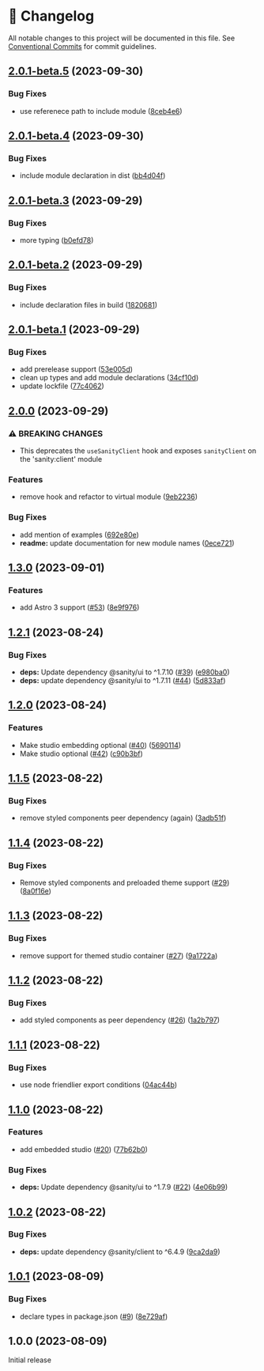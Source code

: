 <!-- markdownlint-disable --><!-- textlint-disable -->

# 📓 Changelog

All notable changes to this project will be documented in this file. See
[Conventional Commits](https://conventionalcommits.org) for commit guidelines.

## [2.0.1-beta.5](https://github.com/sanity-io/sanity-astro/compare/v2.0.1-beta.4...v2.0.1-beta.5) (2023-09-30)

### Bug Fixes

- use referenece path to include module ([8ceb4e6](https://github.com/sanity-io/sanity-astro/commit/8ceb4e6eada0b294b3d57ef008e0ae0938191e28))

## [2.0.1-beta.4](https://github.com/sanity-io/sanity-astro/compare/v2.0.1-beta.3...v2.0.1-beta.4) (2023-09-30)

### Bug Fixes

- include module declaration in dist ([bb4d04f](https://github.com/sanity-io/sanity-astro/commit/bb4d04fe195220eef474258d65f852bcfa2de089))

## [2.0.1-beta.3](https://github.com/sanity-io/sanity-astro/compare/v2.0.1-beta.2...v2.0.1-beta.3) (2023-09-29)

### Bug Fixes

- more typing ([b0efd78](https://github.com/sanity-io/sanity-astro/commit/b0efd781514fcfcf3ec681f865fb10c0405f3941))

## [2.0.1-beta.2](https://github.com/sanity-io/sanity-astro/compare/v2.0.1-beta.1...v2.0.1-beta.2) (2023-09-29)

### Bug Fixes

- include declaration files in build ([1820681](https://github.com/sanity-io/sanity-astro/commit/182068120922e8b4bbe4f1e758933779538f0701))

## [2.0.1-beta.1](https://github.com/sanity-io/sanity-astro/compare/v2.0.0...v2.0.1-beta.1) (2023-09-29)

### Bug Fixes

- add prerelease support ([53e005d](https://github.com/sanity-io/sanity-astro/commit/53e005db5f9bcac36c2c7f4c1c3baf2f1f80627a))
- clean up types and add module declarations ([34cf10d](https://github.com/sanity-io/sanity-astro/commit/34cf10dba261f67a58fe597051e8724d0df3d8ab))
- update lockfile ([77c4062](https://github.com/sanity-io/sanity-astro/commit/77c406208771f547359069b10462aa62a7f05fce))

## [2.0.0](https://github.com/sanity-io/sanity-astro/compare/v1.3.0...v2.0.0) (2023-09-29)

### ⚠ BREAKING CHANGES

- This deprecates the `useSanityClient` hook and exposes `sanityClient` on the 'sanity:client' module

### Features

- remove hook and refactor to virtual module ([9eb2236](https://github.com/sanity-io/sanity-astro/commit/9eb2236b0df5a3ed258a3819ec8ba27fb5a9458e))

### Bug Fixes

- add mention of examples ([692e80e](https://github.com/sanity-io/sanity-astro/commit/692e80e48954c74c8a5ed5ffd3ccdc33e47dd0bb))
- **readme:** update documentation for new module names ([0ece721](https://github.com/sanity-io/sanity-astro/commit/0ece721683c54710e216f3ec0a9ab13c55e3381e))

## [1.3.0](https://github.com/sanity-io/sanity-astro/compare/v1.2.1...v1.3.0) (2023-09-01)

### Features

- add Astro 3 support ([#53](https://github.com/sanity-io/sanity-astro/issues/53)) ([8e9f976](https://github.com/sanity-io/sanity-astro/commit/8e9f976ce07dbcfaebc2ab50bc3735a432181168))

## [1.2.1](https://github.com/sanity-io/sanity-astro/compare/v1.2.0...v1.2.1) (2023-08-24)

### Bug Fixes

- **deps:** Update dependency @sanity/ui to ^1.7.10 ([#39](https://github.com/sanity-io/sanity-astro/issues/39)) ([e980ba0](https://github.com/sanity-io/sanity-astro/commit/e980ba057caaf218ba4660b0e903a81fcc99898f))
- **deps:** update dependency @sanity/ui to ^1.7.11 ([#44](https://github.com/sanity-io/sanity-astro/issues/44)) ([5d833af](https://github.com/sanity-io/sanity-astro/commit/5d833af8dd17eca0488335bf50248be193f47036))

## [1.2.0](https://github.com/sanity-io/sanity-astro/compare/v1.1.5...v1.2.0) (2023-08-24)

### Features

- Make studio embedding optional ([#40](https://github.com/sanity-io/sanity-astro/issues/40)) ([5690114](https://github.com/sanity-io/sanity-astro/commit/5690114eb2a0be761e695daf013e982d2cc30a85))
- Make studio optional ([#42](https://github.com/sanity-io/sanity-astro/issues/42)) ([c90b3bf](https://github.com/sanity-io/sanity-astro/commit/c90b3bf759bb4d5aea06d6dc8a09101775e21748))

## [1.1.5](https://github.com/sanity-io/sanity-astro/compare/v1.1.4...v1.1.5) (2023-08-22)

### Bug Fixes

- remove styled components peer dependency (again) ([3adb51f](https://github.com/sanity-io/sanity-astro/commit/3adb51f387d44c80723ef0a748310822211a800d))

## [1.1.4](https://github.com/sanity-io/sanity-astro/compare/v1.1.3...v1.1.4) (2023-08-22)

### Bug Fixes

- Remove styled components and preloaded theme support ([#29](https://github.com/sanity-io/sanity-astro/issues/29)) ([8a0f16e](https://github.com/sanity-io/sanity-astro/commit/8a0f16e94e05d6c7ac1a262cb61e18450c8bbd28))

## [1.1.3](https://github.com/sanity-io/sanity-astro/compare/v1.1.2...v1.1.3) (2023-08-22)

### Bug Fixes

- remove support for themed studio container ([#27](https://github.com/sanity-io/sanity-astro/issues/27)) ([9a1722a](https://github.com/sanity-io/sanity-astro/commit/9a1722a118f9b01d532da42602f056b5852b0f5c))

## [1.1.2](https://github.com/sanity-io/sanity-astro/compare/v1.1.1...v1.1.2) (2023-08-22)

### Bug Fixes

- add styled components as peer dependency ([#26](https://github.com/sanity-io/sanity-astro/issues/26)) ([1a2b797](https://github.com/sanity-io/sanity-astro/commit/1a2b797e8284541a4837b4d6e0b896ea55a59358))

## [1.1.1](https://github.com/sanity-io/sanity-astro/compare/v1.1.0...v1.1.1) (2023-08-22)

### Bug Fixes

- use node friendlier export conditions ([04ac44b](https://github.com/sanity-io/sanity-astro/commit/04ac44b61870dd287766e851894cbf20f17a6aa5))

## [1.1.0](https://github.com/sanity-io/sanity-astro/compare/v1.0.2...v1.1.0) (2023-08-22)

### Features

- add embedded studio ([#20](https://github.com/sanity-io/sanity-astro/issues/20)) ([77b62b0](https://github.com/sanity-io/sanity-astro/commit/77b62b0080aa806c078844d471da6c6c1e454de8))

### Bug Fixes

- **deps:** Update dependency @sanity/ui to ^1.7.9 ([#22](https://github.com/sanity-io/sanity-astro/issues/22)) ([4e06b99](https://github.com/sanity-io/sanity-astro/commit/4e06b997c65c5098ff455efe3a4a28218809d020))

## [1.0.2](https://github.com/sanity-io/sanity-astro/compare/v1.0.1...v1.0.2) (2023-08-22)

### Bug Fixes

- **deps:** update dependency @sanity/client to ^6.4.9 ([9ca2da9](https://github.com/sanity-io/sanity-astro/commit/9ca2da948d3136e6377d4825f5f49ff76614e57d))

## [1.0.1](https://github.com/sanity-io/sanity-astro/compare/v1.0.0...v1.0.1) (2023-08-09)

### Bug Fixes

- declare types in package.json ([#9](https://github.com/sanity-io/sanity-astro/issues/9)) ([8e729af](https://github.com/sanity-io/sanity-astro/commit/8e729afb9de44a1e049759d6491fcf8adb2d9f71))

## 1.0.0 (2023-08-09)

Initial release
